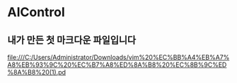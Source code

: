 # AIControl

## 내가 만든 첫 마크다운 파일입니다
<file:///C:/Users/Administrator/Downloads/vim%20%EC%BB%A4%EB%A7%A8%EB%93%9C%20%EC%B7%A8%ED%8A%B8%20%EC%8B%9C%ED%8A%B8%20(1).pd>
